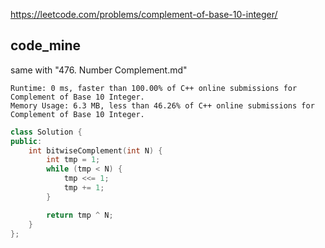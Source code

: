 
https://leetcode.com/problems/complement-of-base-10-integer/

## code_mine

same with "476. Number Complement.md"

```
Runtime: 0 ms, faster than 100.00% of C++ online submissions for Complement of Base 10 Integer.
Memory Usage: 6.3 MB, less than 46.26% of C++ online submissions for Complement of Base 10 Integer.
```

```cpp
class Solution {
public:
    int bitwiseComplement(int N) {
        int tmp = 1;
        while (tmp < N) {
            tmp <<= 1;
            tmp += 1;
        }

        return tmp ^ N;
    }
};
```

